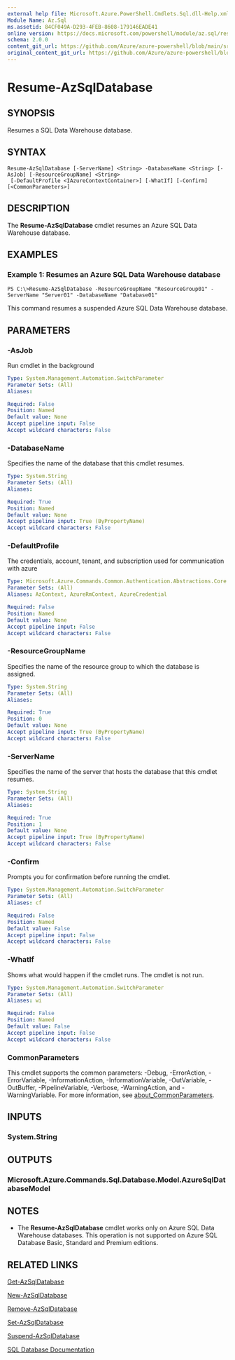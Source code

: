 ```yaml
---
external help file: Microsoft.Azure.PowerShell.Cmdlets.Sql.dll-Help.xml
Module Name: Az.Sql
ms.assetid: 84CF049A-D293-4FEB-8608-179146EADE41
online version: https://docs.microsoft.com/powershell/module/az.sql/resume-azsqldatabase
schema: 2.0.0
content_git_url: https://github.com/Azure/azure-powershell/blob/main/src/Sql/Sql/help/Resume-AzSqlDatabase.md
original_content_git_url: https://github.com/Azure/azure-powershell/blob/main/src/Sql/Sql/help/Resume-AzSqlDatabase.md
---
```


# Resume-AzSqlDatabase

## SYNOPSIS
Resumes a SQL Data Warehouse database.

## SYNTAX

```
Resume-AzSqlDatabase [-ServerName] <String> -DatabaseName <String> [-AsJob] [-ResourceGroupName] <String>
 [-DefaultProfile <IAzureContextContainer>] [-WhatIf] [-Confirm] [<CommonParameters>]
```

## DESCRIPTION
The **Resume-AzSqlDatabase** cmdlet resumes an Azure SQL Data Warehouse database.

## EXAMPLES

### Example 1: Resumes an Azure SQL Data Warehouse database
```
PS C:\>Resume-AzSqlDatabase -ResourceGroupName "ResourceGroup01" -ServerName "Server01" -DatabaseName "Database01"
```

This command resumes a suspended Azure SQL Data Warehouse database.

## PARAMETERS

### -AsJob
Run cmdlet in the background

```yaml
Type: System.Management.Automation.SwitchParameter
Parameter Sets: (All)
Aliases:

Required: False
Position: Named
Default value: None
Accept pipeline input: False
Accept wildcard characters: False
```

### -DatabaseName
Specifies the name of the database that this cmdlet resumes.

```yaml
Type: System.String
Parameter Sets: (All)
Aliases:

Required: True
Position: Named
Default value: None
Accept pipeline input: True (ByPropertyName)
Accept wildcard characters: False
```

### -DefaultProfile
The credentials, account, tenant, and subscription used for communication with azure

```yaml
Type: Microsoft.Azure.Commands.Common.Authentication.Abstractions.Core.IAzureContextContainer
Parameter Sets: (All)
Aliases: AzContext, AzureRmContext, AzureCredential

Required: False
Position: Named
Default value: None
Accept pipeline input: False
Accept wildcard characters: False
```

### -ResourceGroupName
Specifies the name of the resource group to which the database is assigned.

```yaml
Type: System.String
Parameter Sets: (All)
Aliases:

Required: True
Position: 0
Default value: None
Accept pipeline input: True (ByPropertyName)
Accept wildcard characters: False
```

### -ServerName
Specifies the name of the server that hosts the database that this cmdlet resumes.

```yaml
Type: System.String
Parameter Sets: (All)
Aliases:

Required: True
Position: 1
Default value: None
Accept pipeline input: True (ByPropertyName)
Accept wildcard characters: False
```

### -Confirm
Prompts you for confirmation before running the cmdlet.

```yaml
Type: System.Management.Automation.SwitchParameter
Parameter Sets: (All)
Aliases: cf

Required: False
Position: Named
Default value: False
Accept pipeline input: False
Accept wildcard characters: False
```

### -WhatIf
Shows what would happen if the cmdlet runs.
The cmdlet is not run.

```yaml
Type: System.Management.Automation.SwitchParameter
Parameter Sets: (All)
Aliases: wi

Required: False
Position: Named
Default value: False
Accept pipeline input: False
Accept wildcard characters: False
```

### CommonParameters
This cmdlet supports the common parameters: -Debug, -ErrorAction, -ErrorVariable, -InformationAction, -InformationVariable, -OutVariable, -OutBuffer, -PipelineVariable, -Verbose, -WarningAction, and -WarningVariable. For more information, see [about_CommonParameters](http://go.microsoft.com/fwlink/?LinkID=113216).

## INPUTS

### System.String

## OUTPUTS

### Microsoft.Azure.Commands.Sql.Database.Model.AzureSqlDatabaseModel

## NOTES
* The **Resume-AzSqlDatabase** cmdlet works only on Azure SQL Data Warehouse databases. This operation is not supported on Azure SQL Database Basic, Standard and Premium editions.

## RELATED LINKS

[Get-AzSqlDatabase](./Get-AzSqlDatabase.md)

[New-AzSqlDatabase](./New-AzSqlDatabase.md)

[Remove-AzSqlDatabase](./Remove-AzSqlDatabase.md)

[Set-AzSqlDatabase](./Set-AzSqlDatabase.md)

[Suspend-AzSqlDatabase](./Suspend-AzSqlDatabase.md)

[SQL Database Documentation](https://docs.microsoft.com/azure/sql-database/)


